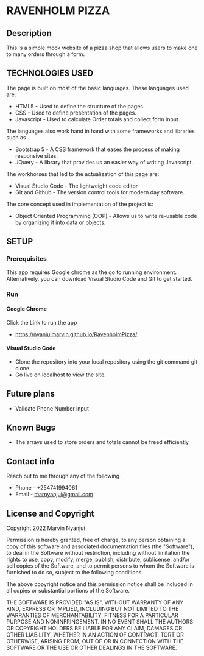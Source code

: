 # RAVENHOLM PIZZA

## Description
This is a simple mock website of a pizza shop that allows users to make one to many orders through a form.

## TECHNOLOGIES USED

The page is built on most of the basic languages.
These languages used are:

- HTML5 - Used to define the structure of the pages.
- CSS - Used to define presentation of the pages.
- Javascript - Used to calculate Order totals and collect form input.

The languages also work hand in hand with some frameworks and libraries such as
- Bootstrap 5 - A CSS framework that eases the process of making responsive sites.
- JQuery - A library that provides us an easier way of writing Javascript.


The workhorses that led to the actualization of this page are:
- Visual Studio Code - The lightweight code editor
- Git and Github - The version control tools for modern day software.

The core concept used in implementation of the project is:
- Object Oriented Programming (OOP) - Allows us to write re-usable code by organizing it into data or objects.


## SETUP

### Prerequisites

This app requires Google chrome as the go to running environment.
Alternatively, you can download Visual Studio Code and Git to get started.

### Run

#### Google Chrome
Click the Link to run the app
- https://nyanjuimarvin.github.io/RavenholmPizza/

#### Visual Studio Code
- Clone the repository into your local repository using the git command git clone
- Go live on localhost to view the site.

## Future plans
- Validate Phone Number input

## Known Bugs
- The arrays used to store orders and totals cannot be freed efficiently

## Contact info
Reach out to me through any of the following
- Phone - +254741994061
- Email - marnyanjui@gmail.com

## License and Copyright
Copyright 2022 Marvin Nyanjui

Permission is hereby granted, free of charge, to any person obtaining a copy of this software and associated documentation files (the "Software"), to deal in the Software without restriction, including without limitation the rights to use, copy, modify, merge, publish, distribute, sublicense, and/or sell copies of the Software, and to permit persons to whom the Software is furnished to do so, subject to the following conditions:

The above copyright notice and this permission notice shall be included in all copies or substantial portions of the Software.

THE SOFTWARE IS PROVIDED "AS IS", WITHOUT WARRANTY OF ANY KIND, EXPRESS OR IMPLIED, INCLUDING BUT NOT LIMITED TO THE WARRANTIES OF MERCHANTABILITY, FITNESS FOR A PARTICULAR PURPOSE AND NONINFRINGEMENT. IN NO EVENT SHALL THE AUTHORS OR COPYRIGHT HOLDERS BE LIABLE FOR ANY CLAIM, DAMAGES OR OTHER LIABILITY, WHETHER IN AN ACTION OF CONTRACT, TORT OR OTHERWISE, ARISING FROM, OUT OF OR IN CONNECTION WITH THE SOFTWARE OR THE USE OR OTHER DEALINGS IN THE SOFTWARE.